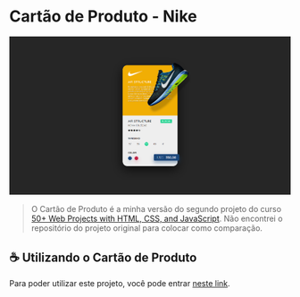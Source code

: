 # Cartão de Produto - Nike

<img src="preview.png" alt="nike product card">

> O Cartão de Produto é a minha versão do segundo projeto do curso [50+ Web Projects with HTML, CSS, and JavaScript](https://www.udemy.com/course/50-web-projects-with-html-css-and-javascript/). Não encontrei o repositório do projeto original para colocar como comparação.

## ☕ Utilizando o Cartão de Produto

Para poder utilizar este projeto, você pode entrar [neste link](https://luxury-mermaid-2bb19f.netlify.app/nike%20product%20card/pages/).
